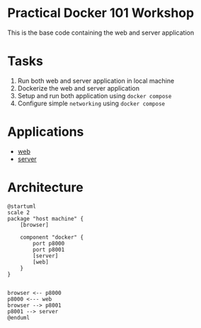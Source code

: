 # Practical Docker 101 Workshop
This is the base code containing the web and server application

# Tasks
1. Run both web and server application in local machine
2. Dockerize the web and server application
3. Setup and run both application using `docker compose`
4. Configure simple `networking` using `docker compose`

# Applications
- [web](./web/README.md)
- [server](./server/README.md)

# Architecture
```plantuml
@startuml
scale 2
package "host machine" {
    [browser]

    component "docker" {
        port p8000
        port p8001
        [server]
        [web]
    }
}


browser <-- p8000
p8000 <--- web
browser --> p8001
p8001 --> server
@enduml
```